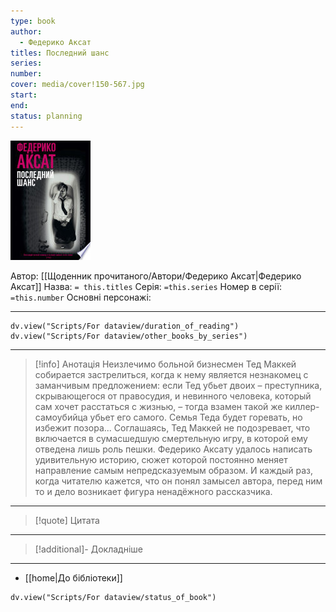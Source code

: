 ```yaml
---
type: book
author:
  - Федерико Аксат
titles: Последний шанс
series:
number:
cover: media/cover!150-567.jpg
start:
end:
status: planning
---
```

![cover|150](media/cover!150-567.jpg)

Автор: [[Щоденник прочитаного/Автори/Федерико Аксат|Федерико Аксат]]
Назва: `= this.titles`
Серія:  `=this.series`
Номер в серії: `=this.number`
Основні персонажі:

---
```dataviewjs
dv.view("Scripts/For dataview/duration_of_reading")
dv.view("Scripts/For dataview/other_books_by_series")
```

---
>[!info] Анотація
>Неизлечимо больной бизнесмен Тед Маккей собирается застрелиться, когда к нему является незнакомец с заманчивым предложением: если Тед убьет двоих – преступника, скрывающегося от правосудия, и невинного человека, который сам хочет расстаться с жизнью, – тогда взамен такой же киллер-самоубийца убьет его самого. Семья Теда будет горевать, но избежит позора... Соглашаясь, Тед Маккей не подозревает, что включается в сумасшедшую смертельную игру, в которой ему отведена лишь роль пешки.
>Федерико Аксату удалось написать удивительную историю, сюжет которой постоянно меняет направление самым непредсказуемым образом. И каждый раз, когда читателю кажется, что он понял замысел автора, перед ним то и дело возникает фигура ненадёжного рассказчика. 
___

>[!quote] Цитата

---
>[!additional]- Докладніше

---

- [[home|До бібліотеки]]

```dataviewjs
dv.view("Scripts/For dataview/status_of_book")
```
